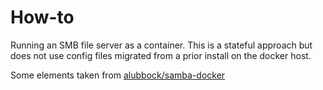 # How-to
Running an SMB file server as a container. This is a stateful approach but does not use config
files migrated from a prior install on the docker host.

Some elements taken from [alubbock/samba-docker]([https://github.com/alubbock/samba-docker)

